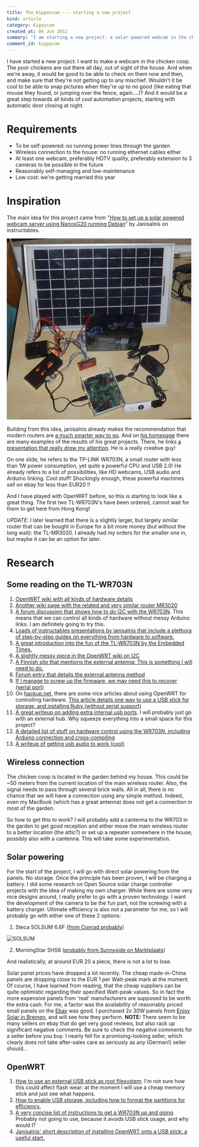 ```yaml
--- 
title: The Kippencam --- starting a new project
kind: article
category: Kippycam
created_at: 04 Jun 2012
summary: "I am starting a new project: a solar-powered webcam in the chicken coop."
comment_id: kippycam
---
```


I have started a new project: I want to make a webcam in the chicken coop. The poor chickens are out there all day, out of sight of the house. And when we're away, it would be good to be able to check on them now and then, and make sure that they're not getting up to any mischief. Wouldn't it be cool to be able to snap pictures when they're up to no good (like eating that mouse they found, or jumping over the fence, again....)? And it would be a great step towards all kinds of cool automation projects, starting with automatic door closing at night.

Requirements
============

- To be self-powered: no running power lines through the garden
- Wireless connection to the house: no running ethernet cables either
- At least one webcam, preferably HDTV quality, preferably extension to 3 cameras to be possible in the future
- Reasonably self-managing and low-maintenance
- Low cost: we're getting married this year

# Inspiration #


The main idea for this project came from "[How to set up a solar powered webcam server using NanosG20 running Debian][NanosCam]" by Janisalnis on instructables. 

![Picture of Janisalnis' setup](janisalnis.jpg "This is how his project looked when he wrote about it")

Building from this idea, janisalnis already makes the recommendation that modern routers are [a much smarter way to go][salnis-router]. And on [his homepage][salnis-home] there are many examples of the results of his great projects. There, he links [a presentation that really drew my attention][salnis-pres]. He is a really creative guy!

On one slide, he refers to the TP-LINK WR703N, a small router with less than 1W power consumption, yet quite a powerful CPU and USB 2.0! He already refers to a list of possibilities, like HD webcams, USB audio and Arduino linking. Cool stuff! Shockingly enough, these powerful machines sell on ebay for less than EUR20 !!

And I have played with OpenWRT before, so this is starting to look like a great thing. The first two TL-WR703N's have been ordered, cannot wait for them to get here from Hong Kong!

*UPDATE*: I later learned that there is a slightly larger, but largely similar router that can be bought in Europe for a bit more money (but without the long wait): the TL-MR3020. I already had my orders for the smaller one in, but maybe it can be an option for later.

# Research #

## Some reading on the TL-WR703N ##

1. [OpenWRT wiki with all kinds of hardware details][wr703-wiki]
2. [Another wiki page with the related and very similar router MR3020][mr3020-wiki]
3. [A forum discussion that shows how to do I2C with the WR703N][wr703-i2c]. This means that we can control all kinds of hardware without messy Arduino links. I am definitely going to try this.
4. [Loads of instructables presentations by janisalnis that include a plethora of step-by-step guides on everything from hardware to software.][salnis-instr]
5. [A great introduction into the fun of the TL-WR703N by the Embedded Times.][wr703-embtimes]
6. [A slightly messy piece in the OpenWRT wiki on I2C][i2c-wiki]
7. [A Finnish site that mentions the external antenna: This is something I will need to do.][laakkonen]
8. [Forum entry that details the external antenna method][wr703-extant]
9. [If I manage to screw up the firmware, we may need this to recover (serial port)][wr703-serial]
10. On [hackup.net](http://www.hackup.net), there are some nice articles about using OpenWRT for controlling hardware. [This article details one way to use a USB stick for storage, and installing Ruby (without serial support)][hackup-ruby]
11. [A great writeup on adding extra internal usb ports][wr703-usbhub]. I will probably just go with an external hub. Why squeeze everything into a small space for this project?
12. [A detailed list of stuff on hardware control using the WR703N, including Arduino connection and cross-compiling][wr703-ace]
13. [A writeup of getting usb audio to work (cool)][wr703-audio]


## Wireless connection ##

The chicken coop is located in the garden behind my house. This could be ~50 meters from the current location of the main wireless router. Also, the signal needs to pass through several brick walls. All in all, there is no chance that we will have a connection using any simple method. Indeed, even my MacBook (which has a great antenna) does not get a connection in most of the garden. 

So how to get this to work? I will probably add a cantenna to the WR703 in the garden to get good reception and either move the main wireless router to a better location (the attic?) or set up a repeater somewhere in the house, possibly also with a cantenna. This will take some experimentation.


## Solar powering ##

For the start of the project, I will go with direct solar powering from the panels. No storage. Once the principle has been proven, I will be charging a battery. I did some research on Open Source solar charge controller projects with the idea of making my own charger. While there are some very nice designs around, I really prefer to go with a proven technology. I want the development of the camera to be the fun part, not the screwing with a battery charger. Ultimate efficiency is also not a parameter for me, so I will probably go with either one of these 2 options:

1. Steca SOLSUM 6.6F ([from Conrad probably][conrad-solsum])

![SOLSUM](http://steca.de/data/media/26/2628_231x315_SolsumF_72dpi_315px.jpg)

2. MorningStar SHS6 ([probably from Sunnyside on Marktplaats][sunnyside])

And realistically, at around EUR 20 a piece, there is not a lot to lose.

Solar panel prices have dropped a lot recently. The cheap made-in-China panels are dropping close to the EUR 1 per Watt-peak mark at the moment. Of course, I have learned from reading, that the cheap suppliers can be quite optimistic regarding their specified Watt-peak values. So in fact the more expensive panels from 'real' manufacturers are supposed to be worth the extra cash. For me, a factor was the availability of reasonably priced small panels on the [Ebay](http://www.ebay.de) was good. I purchased 2x 30W panels from [Enjoy Solar in Bremen][enjoysolar], and will see how they perform. **NOTE:** There seem to be many sellers on ebay that do get very good reviews, but also rack up significant negative comments. Be sure to check the negative comments for a seller before you buy. I nearly fell for a promising-looking seller, which clearly does not take after-sales care as seriously as any (German!) seller should...

## OpenWRT ##

1. [How to use an external USB stick as root filesystem][openwrt-extroot]. I'm not sure how this could affect flash wear: at the moment I will use a cheap memory stick and just see what happens.
2. [How to enable USB storage, including how to format the partitions for efficiency.][openwrt-usbstor]
3. [A very concise list of instructions to get a WR703N up and going][minipwner]. Probably not going to use, because it avoids USB stick usage, and why would I?
4. [Janisalnis' short description of installing OpenWRT onto a USB stick: a useful start.][salnis-openwrt-usb]





[NanosCam]: <http://www.instructables.com/id/How-to-set-up-a-solar-powered-webcam-server-using-/>
[salnis-router]: http://www.instructables.com/id/How-to-set-up-home-data-server-using-OpenWRT-on-Li/
[salnis-home]: http://barbara320.gotdns.com/
[salnis-pres]: http://www.slideshare.net/JanisAlnis/home-automation-12979616
[wr703-wiki]: http://wiki.openwrt.org/toh/tp-link/tl-wr703n
[mr3020-wiki]: http://wiki.openwrt.org/toh/tp-link/tl-mr3020
[wr703-i2c]: https://forum.openwrt.org/viewtopic.php?id=36471
[salnis-instr]: http://www.instructables.com/member/janisalnis/
[wr703-embtimes]: http://embeddedtimes.blogspot.nl/2011/09/tp-link-tl-wr703n-tiny-linux-capable.html
[i2c-wiki]: http://wiki.openwrt.org/doku.php?id=oldwiki:port.i2c
[laakkonen]: http://laakkonen.dy.fi/projektit/tl-wr703n/
[wr703-extant]: https://forum.openwrt.org/viewtopic.php?id=34580
[wr703-serial]: http://wiki.villagetelco.org/index.php?title=Building_a_Serial_Port_for_TL-WR703N
[hackup-ruby]: http://www.hackup.net/2012/01/openwrt-and-scripting-languages-part-1/#more-358
[wr703-usbhub]: https://forum.openwrt.org/viewtopic.php?pid=156142
[wr703-ace]: http://wiki.acemonstertoys.org/Tp-link_router
[wr703-audio]: https://forum.openwrt.org/viewtopic.php?pid=125196#p125196
[openwrt-extroot]:  http://wiki.openwrt.org/doc/howto/extroot
[openwrt-usbstor]: http://wiki.openwrt.org/doc/howto/usb.storage
[minipwner]: http://www.minipwner.com/index.php/minipwner-build
[salnis-openwrt-usb]: http://www.instructables.com/files/orig/F0M/V4MW/H2MYLKL9/F0MV4MWH2MYLKL9.txt
[conrad-solsum]: http://www.conrad.nl/ce/nl/product/110678?WT.mc_id=mpfeed&insert=8T
[sunnyside]: http://hobby.marktplaats.nl/elektronica-componenten/544588648-steca-en-morningstar-laadregelaars-accu-zonnepaneel.html?return=eJwljEsKwzAMRO8SSJb%2BNF0UB1PSm5jYxSb%2BiEihpaV3r0JW8540jDPafJNRExp9vZkOg9uWOEUiMFKuDUIVxW0rQXaOUNQsz4qACPd3tnrwaKn149yPD5%2FOzMT5ScCIT48smhGOq2Io%2FJjrXsKWFtb1xYot417YGh4jlwFgt2ogtLqbfn%2FEGzUB&df=1&fta=eNpFkEluwzAMRe%2BihdcaPVDwFXoFg4rsVKgcC6GcCA1y98pG0e4eOP0HInTwIuiB7fc4PTASswSdBFbiKBpPY97A%2BgA2ZvgOydLiCYRNGbhdE9z2db6Hi%2F16Am2R9tVuFEA2Ke0jbzKN4ringSW8zsyGukqggAV%2FBgnRAlPOaY%2B6LxUUN0NXpOi9QrdU6BwXvS6St9pw1deKM4tCc4CuI0MF7YWY64wY3CCxLX8HJfetMgordOai2v%2BIM7x65C2hpynOt2v%2BPPxkbQzAVizToVwt%2FelcP4JPZj9%2B8cEsAofX%2B%2F0DyKNhYA%3D%3D&fta_ind=12&fs=1
[enjoysolar]: http://myworld.ebay.de/enjoysolarshop/
